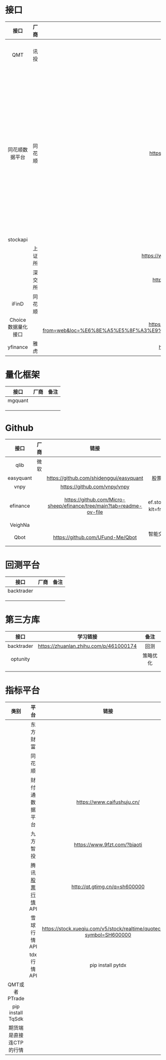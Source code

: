 # 接口

|        接口        |  厂商  |                             链接                             | GitHub |                             备注                             |
| :----------------: | :----: | :----------------------------------------------------------: | ------ | :----------------------------------------------------------: |
|        QMT         |  讯投  |                                                              |        |                           交易接口                           |
|   同花顺数据平台   | 同花顺 |        https://quant.10jqka.com.cn/view/dataplatform         |        | 集合竞价接口<br />行情快照<br />资产负债表<br />同花顺概念分类 |
|      stockapi      |        |                https://stockapi.com.cn/#/cci                 |        |                                                              |
|                    | 上证所 |     https://www.sseinfo.com/services/assortment/level2/      |        |                                                              |
|                    | 深交所 |           http://www.szsi.cn/cpfw/fwsq/hq/yw-2.htm           |        |                                                              |
|       iFinD        | 同花顺 |                                                              |        |                                                              |
| Choice数据量化接口 |        | https://quantapi.eastmoney.com/Manual/Index?from=web&loc=%E6%8E%A5%E5%8F%A3%E9%85%8D%E7%BD%AE&ploc=%E6%8E%A5%E5%8F%A3%E9%85%8D%E7%BD%AE |        |                                                              |
|      yfinance      |  雅虎  |            https://github.com/ranaroussi/yfinance            | :cat:  |                                                              |



# 量化框架

|  接口   | 厂商 | 备注 |
| :-----: | :--: | :--: |
| mgquant |      |      |
|         |      |      |
|         |      |      |
|         |      |      |



# Github

|   接口    | 厂商 |                             链接                             |                             备注                             |
| :-------: | :--: | :----------------------------------------------------------: | :----------------------------------------------------------: |
|   qlib    | 微软 |                                                              |                                                              |
| easyquant |      |           https://github.com/shidenggui/easyquant            |              股票量化框架，支持行情获取以及交易              |
|   vnpy    |      |                 https://github.com/vnpy/vnpy                 |                                                              |
| efinance  |      | https://github.com/Micro-sheep/efinance/tree/main?tab=readme-ov-file | efinance不能连国际VPN<br />ef.stock.get_quote_history(stock_code, klt=frequency)接口数据只能取最近40天的5min数据 |
|  VeighNa  |      |                                                              |                                                              |
|   Qbot    |      |               https://github.com/UFund-Me/Qbot               |  智能交易策略 + 回测系统 + 自动化量化交易 + 可视化分析工具   |



# 回测平台

|    接口    | 厂商 | 备注 |
| :--------: | :--: | :--: |
| backtrader |      |      |
|            |      |      |
|            |      |      |
|            |      |      |



# 第三方库

|    接口    |                学习链接                |   备注   |
| :--------: | :------------------------------------: | :------: |
| backtrader | https://zhuanlan.zhihu.com/p/461000174 |   回测   |
|  optunity  |                                        | 策略优化 |
|            |                                        |          |
|            |                                        |          |



# 指标平台

|          类别           |                             平台                             |                             链接                             | 备注 |
| :---------------------: | :----------------------------------------------------------: | :----------------------------------------------------------: | :--: |
|                         |                           东方财富                           |                                                              |      |
|                         |                            同花顺                            |                                                              |      |
|                         |                        财付通数据平台                        |                  https://www.caifushuju.cn/                  |      |
|                         |                           九方智投                           |                 https://www.9fzt.com/?biaoti                 |      |
|                         | 腾讯[股票行情](https://www.zhihu.com/search?q=股票行情&search_source=Entity&hybrid_search_source=Entity&hybrid_search_extra={"sourceType"%3A"answer"%2C"sourceId"%3A2854570185}) API |                http://qt.gtimg.cn/q=sh600000                 |      |
|                         |                         雪球行情 API                         | https://stock.xueqiu.com/v5/stock/realtime/quotec.json?symbol=SH600000 |      |
|                         |                          tdx行情API                          |                      pip install pytdx                       |      |
|      QMT或者PTrade      |                                                              |                                                              |      |
|    pip install TqSdk    |                                                              |                                                              |      |
| 期货端是直接连CTP的行情 |                                                              |                                                              |      |

